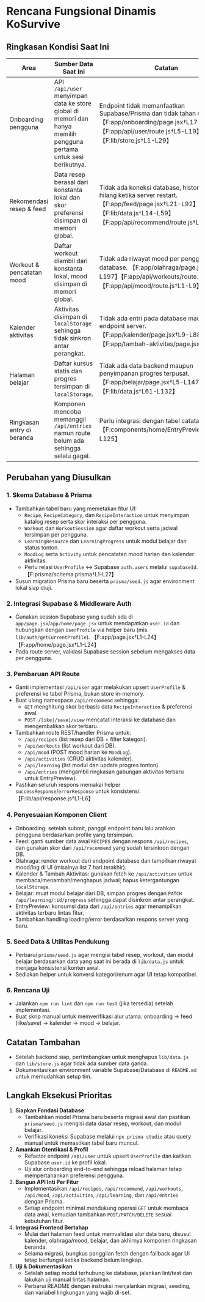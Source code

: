 # Rencana Fungsional Dinamis KoSurvive

## Ringkasan Kondisi Saat Ini

| Area | Sumber Data Saat Ini | Catatan |
| --- | --- | --- |
| Onboarding pengguna | API `/api/user` menyimpan data ke store global di memori dan hanya memilih pengguna pertama untuk sesi berikutnya. | Endpoint tidak memanfaatkan Supabase/Prisma dan tidak tahan restart. 【F:app/onboarding/page.jsx†L17-L26】【F:app/api/user/route.js†L5-L19】【F:lib/store.js†L1-L29】 |
| Rekomendasi resep & feed | Data resep berasal dari konstanta lokal dan skor preferensi disimpan di memori global. | Tidak ada koneksi database, histori interaksi hilang ketika server restart. 【F:app/feed/page.jsx†L21-L92】【F:lib/data.js†L14-L59】【F:app/api/recommend/route.js†L5-L10】 |
| Workout & pencatatan mood | Daftar workout diambil dari konstanta lokal, mood disimpan di memori global. | Tidak ada riwayat mood per pengguna di database. 【F:app/olahraga/page.jsx†L61-L197】【F:app/api/workouts/route.js†L1-L3】【F:app/api/mood/route.js†L1-L9】 |
| Kalender aktivitas | Aktivitas disimpan di `localStorage` sehingga tidak sinkron antar perangkat. | Tidak ada entri pada database maupun endpoint server. 【F:app/kalender/page.jsx†L9-L88】【F:app/tambah-aktivitas/page.jsx†L6-L81】 |
| Halaman belajar | Daftar kursus statis dan progres tersimpan di `localStorage`. | Tidak ada data backend maupun penyimpanan progres terpusat. 【F:app/belajar/page.jsx†L5-L147】【F:lib/data.js†L61-L132】 |
| Ringkasan entry di beranda | Komponen mencoba memanggil `/api/entries` namun route belum ada sehingga selalu gagal. | Perlu integrasi dengan tabel catatan aktivitas. 【F:components/home/EntryPreview.jsx†L15-L125】 |

## Perubahan yang Diusulkan

### 1. Skema Database & Prisma
- Tambahkan tabel baru yang memetakan fitur UI:
  - `Recipe`, `RecipeCategory`, dan `RecipeInteraction` untuk menyimpan katalog resep serta skor interaksi per pengguna.
  - `Workout` dan `WorkoutSession` agar daftar workout serta jadwal tersimpan per pengguna.
  - `LearningResource` dan `LearningProgress` untuk modul belajar dan status tonton.
  - `MoodLog` serta `Activity` untuk pencatatan mood harian dan kalender aktivitas.
  - Perlu relasi `UserProfile` ↔ Supabase `auth.users` melalui `supabaseId`. 【F:prisma/schema.prisma†L1-L27】
- Susun migration Prisma baru beserta `prisma/seed.js` agar environment lokal siap diuji.

### 2. Integrasi Supabase & Middleware Auth
- Gunakan session Supabase yang sudah ada di `app/page.jsx`/`app/home/page.jsx` untuk mendapatkan `user.id` dan hubungkan dengan `UserProfile` via helper baru (mis. `lib/auth/getCurrentProfile`). 【F:app/page.jsx†L1-L24】【F:app/home/page.jsx†L1-L24】
- Pada route server, validasi Supabase session sebelum mengakses data per pengguna.

### 3. Pembaruan API Route
- Ganti implementasi `/api/user` agar melakukan upsert `UserProfile` & preferensi ke tabel Prisma, bukan store in-memory.
- Buat ulang namespace `/api/recommend` sehingga:
  - `GET` menghitung skor berbasis data `RecipeInteraction` & preferensi awal.
  - `POST /like|/save|/view` mencatat interaksi ke database dan mengembalikan skor terbaru.
- Tambahkan route REST/handler Prisma untuk:
  - `/api/recipes` (list resep dari DB + filter kategori).
  - `/api/workouts` (list workout dari DB).
  - `/api/mood` (POST mood harian ke `MoodLog`).
  - `/api/activities` (CRUD aktivitas kalender).
  - `/api/learning` (list modul dan update progres tonton).
  - `/api/entries` (mengambil ringkasan gabungan aktivitas terbaru untuk EntryPreview).
- Pastikan seluruh respons memakai helper `successResponse`/`errorResponse` untuk konsistensi. 【F:lib/api/response.js†L1-L6】

### 4. Penyesuaian Komponen Client
- Onboarding: setelah submit, panggil endpoint baru lalu arahkan pengguna berdasarkan profile yang tersimpan.
- Feed: ganti sumber data awal `RECIPES` dengan respons `/api/recipes`, dan gunakan skor dari `/api/recommend` yang sudah tersinkron dengan DB.
- Olahraga: render workout dari endpoint database dan tampilkan riwayat mood/log di UI (misalnya list 7 hari terakhir).
- Kalender & Tambah Aktivitas: gunakan fetch ke `/api/activities` untuk membaca/menambah/menghapus jadwal; hapus ketergantungan `localStorage`.
- Belajar: muat modul belajar dari DB, simpan progres dengan `PATCH /api/learning/:id/progress` sehingga dapat disinkron antar perangkat.
- EntryPreview: konsumsi data dari `/api/entries` agar menampilkan aktivitas terbaru lintas fitur.
- Tambahkan handling loading/error berdasarkan respons server yang baru.

### 5. Seed Data & Utilitas Pendukung
- Perbarui `prisma/seed.js` agar mengisi tabel resep, workout, dan modul belajar berdasarkan data yang saat ini berada di `lib/data.js` untuk menjaga konsistensi konten awal.
- Sediakan helper untuk konversi kategori/enum agar UI tetap kompatibel.

### 6. Rencana Uji
- Jalankan `npm run lint` dan `npm run test` (jika tersedia) setelah implementasi.
- Buat skrip manual untuk memverifikasi alur utama: onboarding → feed (like/save) → kalender → mood → belajar.

## Catatan Tambahan
- Setelah backend siap, pertimbangkan untuk menghapus `lib/data.js` dan `lib/store.js` agar tidak ada sumber data ganda.
- Dokumentasikan environment variable Supabase/Database di `README.md` untuk memudahkan setup tim.

## Langkah Eksekusi Prioritas
1. **Siapkan Fondasi Database**
   - Tambahkan model Prisma baru beserta migrasi awal dan pastikan `prisma/seed.js` mengisi data dasar resep, workout, dan modul belajar.
   - Verifikasi koneksi Supabase melalui `npx prisma studio` atau query manual untuk memastikan tabel baru muncul.
2. **Amankan Otentikasi & Profil**
   - Refactor endpoint `/api/user` untuk upsert `UserProfile` dan kaitkan Supabase `user.id` ke profil lokal.
   - Uji alur onboarding end-to-end sehingga reload halaman tetap mempertahankan preferensi pengguna.
3. **Bangun API Inti Per Fitur**
   - Implementasikan `/api/recipes`, `/api/recommend`, `/api/workouts`, `/api/mood`, `/api/activities`, `/api/learning`, dan `/api/entries` dengan Prisma.
   - Setiap endpoint minimal mendukung operasi `GET` untuk membaca data awal, kemudian tambahkan `POST/PATCH/DELETE` sesuai kebutuhan fitur.
4. **Integrasi Frontend Bertahap**
   - Mulai dari halaman feed untuk memvalidasi alur data baru, disusul kalender, olahraga/mood, belajar, dan akhirnya komponen ringkasan beranda.
   - Selama migrasi, bungkus panggilan fetch dengan fallback agar UI tetap berfungsi ketika backend belum lengkap.
5. **Uji & Dokumentasikan**
   - Setelah setiap modul terhubung ke database, jalankan lint/test dan lakukan uji manual lintas halaman.
   - Perbarui README dengan instruksi menjalankan migrasi, seeding, dan variabel lingkungan yang wajib di-set.
